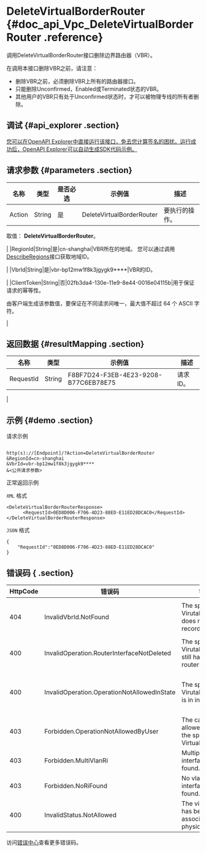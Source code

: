 # DeleteVirtualBorderRouter {#doc_api_Vpc_DeleteVirtualBorderRouter .reference}

调用DeleteVirtualBorderRouter接口删除边界路由器（VBR）。

在调用本接口删除VBR之前，请注意：

-   删除VBR之前，必须删除VBR上所有的路由器接口。
-   只能删除Unconfirmed，Enabled或Terminated状态的VBR。
-   其他用户的VBR只有处于Unconfirmed状态时，才可以被物理专线的所有者删除。

## 调试 {#api_explorer .section}

[您可以在OpenAPI Explorer中直接运行该接口，免去您计算签名的困扰。运行成功后，OpenAPI Explorer可以自动生成SDK代码示例。](https://api.aliyun.com/#product=Vpc&api=DeleteVirtualBorderRouter&type=RPC&version=2016-04-28)

## 请求参数 {#parameters .section}

|名称|类型|是否必选|示例值|描述|
|--|--|----|---|--|
|Action|String|是|DeleteVirtualBorderRouter|要执行的操作。

 取值： **DeleteVirtualBorderRouter**。

 |
|RegionId|String|是|cn-shanghai|VBR所在的地域。 您可以通过调用[DescribeRegions](~~36063~~)接口获取地域ID。

 |
|VbrId|String|是|vbr-bp12mw1f8k3jgygk9\*\*\*\*|VBR的ID。

 |
|ClientToken|String|否|02fb3da4-130e-11e9-8e44-0016e04115b|用于保证请求的幂等性。

 由客户端生成该参数值，要保证在不同请求间唯一，最大值不超过 64 个 ASCII 字符。 

 |

## 返回数据 {#resultMapping .section}

|名称|类型|示例值|描述|
|--|--|---|--|
|RequestId|String|F8BF7D24-F3EB-4E23-9208-B77C6EB78E75|请求ID。

 |

## 示例 {#demo .section}

请求示例

``` {#request_demo}

http(s)://[Endpoint]/?Action=DeleteVirtualBorderRouter
&RegionId=cn-shanghai
&VbrId=vbr-bp12mw1f8k3jgygk9****
&<公共请求参数>

```

正常返回示例

`XML` 格式

``` {#xml_return_success_demo}
<DeleteVirtualBorderRouterResponse>
      <RequestId>0ED8D006-F706-4D23-88ED-E11ED28DCAC0</RequestId>
</DeleteVirtualBorderRouterResponse>
```

`JSON` 格式

``` {#json_return_success_demo}
{
	"RequestId":"0ED8D006-F706-4D23-88ED-E11ED28DCAC0"
}
```

## 错误码 { .section}

|HttpCode|错误码|错误信息|描述|
|--------|---|----|--|
|404|InvalidVbrId.NotFound|The specified VirutalBorderRouter does not exist in our records.|该边界路由器不存在，请您检查输入的边界路由器是否正确。|
|400|InvalidOperation.RouterInterfaceNotDeleted|The specified VirutalBorderRouter still has routerInterface.|该边界路由器还有关联的路由器接口。|
|400|InvalidOperation.OperationNotAllowedInState|The specified VirutalBorderRouter is in invalid state.|该VirutalBorderRouter状态不合法，请检查VirutalBorderRouter状态。|
|403|Forbidden.OperationNotAllowedByUser|The caller is not allowed to delete the specified VirtualBorderRouter.|不允许删除边界路由器。|
|403|Forbidden.MultiVlanRi|Multiple vlan router interfaces are found.|存在多个VLAN路由器接口。|
|403|Forbidden.NoRiFound|No vlan router interfaces are found.|没有可用的VLAN路由器接口。|
|400|InvalidStatus.NotAllowed|The virtual border has been associated by physicalConnection.|边界路由器已经关联了物理专线。|

访问[错误中心](https://error-center.aliyun.com/status/product/Vpc)查看更多错误码。

